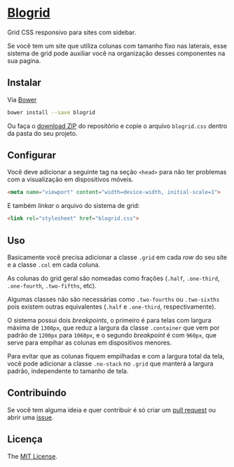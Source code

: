 # [Blogrid](http://andergtk.github.io/blogrid/)

Grid CSS responsivo para sites com sidebar.

Se você tem um site que utiliza colunas com tamanho fixo nas laterais, esse
sistema de grid pode auxiliar você na organização desses componentes na sua
pagina.

## Instalar

Via [Bower](http://bower.io/)

```bash
bower install --save blogrid
```

Ou faça o [download ZIP](https://github.com/andergtk/blogrid/archive/v0.3.2.zip)
do repositório e copie o arquivo `blogrid.css` dentro da pasta do seu projeto.

## Configurar

Você deve adicionar a seguinte tag na seção `<head>` para não ter problemas com
a visualização em dispositivos móveis.

```html
<meta name="viewport" content="width=device-width, initial-scale=1">
```

E também *linkar* o arquivo do sistema de grid:

```html
<link rel="stylesheet" href="blogrid.css">
```

## Uso

Basicamente você precisa adicionar a classe `.grid` em cada *row* do seu site e
a classe `.col` em cada coluna.

As colunas do grid geral são nomeadas como frações (`.half`, `.one-third`,
`.one-fourth`, `.two-fifths`, etc).

Algumas classes não são necessárias como `.two-fourths` ou `.two-sixths` pois
existem outras equivalentes (`.half` e `.one-third`, respectivamente).

O sistema possui dois *breakpoints*, o primeiro é para telas com largura máxima
de `1300px`, que reduz a largura da classe `.container` que vem por padrão de
`1200px` para `1060px`, e o segundo *breakpoint* é com `960px`, que serve para
empihar as colunas em dispositivos menores.

Para evitar que as colunas fiquem empilhadas e com a largura total da tela, você
pode adicionar a classe `.no-stack` no `.grid` que manterá a largura padrão,
independente to tamanho de tela.

## Contribuindo

Se você tem alguma ideia e quer contribuir é só criar um
[pull request](https://github.com/andergtk/blogrid/pulls) ou abrir uma
[issue](https://github.com/andergtk/blogrid/issues).

## Licença

The [MIT License](LICENSE).
